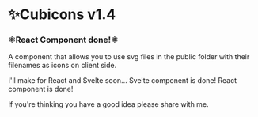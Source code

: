 # ✨Cubicons v1.4
### ⚛️React Component done!⚛️
A component that allows you to use svg files in the public folder with their filenames as icons on client side.

I'll make for React and Svelte soon...
Svelte component is done!
React component is done!

If you're thinking you have a good idea please share with me.
